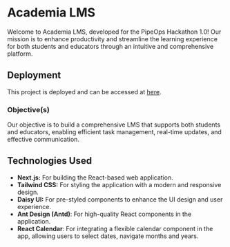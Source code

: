 # Academia LMS

Welcome to Academia LMS, developed for the PipeOps Hackathon 1.0! Our mission is to enhance productivity and streamline the learning experience for both students and educators through an intuitive and comprehensive platform.

## Deployment

This project is deployed and can be accessed at [here](https://complex-edge-trusty-fish-production.pipeops.app/).

### Objective(s)
Our objective is to build a comprehensive LMS that supports both students and educators, enabling efficient task management, real-time updates, and effective communication.

## Technologies Used

- **Next.js:** For building the React-based web application.
- **Tailwind CSS:** For styling the application with a modern and responsive design.
- **Daisy UI:** For pre-styled components to enhance the UI design and user experience.
- **Ant Design (Antd)**: For high-quality React components in the application.
- **React Calendar**: For integrating a flexible calendar component in the app, allowing users to select dates, navigate months and years.
